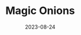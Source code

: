 ---
title: Magic Onions
date: 2023-08-24
tags: ['onions', 'james']
steps:
    - cut the onios half and then into thin half rings
    - fry up the onions in a pan with some butter on medium heat
    - once browned add a teaspoon of sugar and some balsamic vinegar (or whatever vinegar - the idea is to balance the sweetness of the onions with some acidity so feel free to experiment)
    - let it cook for a bit longer until the onions are soft and sticky
    - and finally stir in some saracha sauce     
ingredients:
    - onions (red onions)
    - butter
    - sugar (brown sugar)
    - vinegar (balsamic vinegar)
    - saracha sauce
---